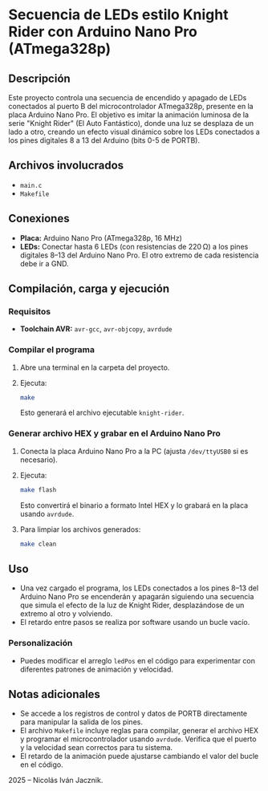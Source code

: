 # Secuencia de LEDs estilo Knight Rider con Arduino Nano Pro (ATmega328p)

## Descripción

Este proyecto controla una secuencia de encendido y apagado de LEDs conectados al puerto B del microcontrolador ATmega328p, presente en la placa Arduino Nano Pro. El objetivo es imitar la animación luminosa de la serie "Knight Rider" (El Auto Fantástico), donde una luz se desplaza de un lado a otro, creando un efecto visual dinámico sobre los LEDs conectados a los pines digitales 8 a 13 del Arduino (bits 0-5 de PORTB).

## Archivos involucrados

- `main.c`
- `Makefile`

## Conexiones

- **Placa:** Arduino Nano Pro (ATmega328p, 16 MHz)
- **LEDs:** Conectar hasta 6 LEDs (con resistencias de 220 Ω) a los pines digitales 8–13 del Arduino Nano Pro. El otro extremo de cada resistencia debe ir a GND.

## Compilación, carga y ejecución

### Requisitos

- **Toolchain AVR:** `avr-gcc`, `avr-objcopy`, `avrdude`

### Compilar el programa

1. Abre una terminal en la carpeta del proyecto.
2. Ejecuta:

   ```sh
   make
   ```

   Esto generará el archivo ejecutable `knight-rider`.

### Generar archivo HEX y grabar en el Arduino Nano Pro

1. Conecta la placa Arduino Nano Pro a la PC (ajusta `/dev/ttyUSB0` si es necesario).
2. Ejecuta:

   ```sh
   make flash
   ```

   Esto convertirá el binario a formato Intel HEX y lo grabará en la placa usando `avrdude`.

3. Para limpiar los archivos generados:

   ```sh
   make clean
   ```

## Uso

- Una vez cargado el programa, los LEDs conectados a los pines 8–13 del Arduino Nano Pro se encenderán y apagarán siguiendo una secuencia que simula el efecto de la luz de Knight Rider, desplazándose de un extremo al otro y volviendo.
- El retardo entre pasos se realiza por software usando un bucle vacío.

### Personalización

- Puedes modificar el arreglo `ledPos` en el código para experimentar con diferentes patrones de animación y velocidad.

## Notas adicionales

- Se accede a los registros de control y datos de PORTB directamente para manipular la salida de los pines.
- El archivo `Makefile` incluye reglas para compilar, generar el archivo HEX y programar el microcontrolador usando `avrdude`. Verifica que el puerto y la velocidad sean correctos para tu sistema.
- El retardo de la animación puede ajustarse cambiando el valor del bucle en el código.

2025 – Nicolás Iván Jacznik.